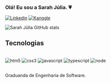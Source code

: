 ### Olá! Eu sou a Sarah Júlia. 💗

[![Linkedin](https://img.shields.io/badge/LinkedIn-0077B5?style=for-the-badge&logo=linkedin&logoColor=white)](www.linkedin.com/in/sarahjulia1909)
[![Kanggle](https://img.shields.io/badge/Kaggle-20BEFF?style=for-the-badge&logo=Kaggle&logoColor=white)](https://www.kaggle.com/sarahjl1909)

![Sarah Júlia GitHub stats](https://github-readme-stats.vercel.app/api?username=sarahjl1909&show_icons=true&theme=dracula)

## Tecnologias 
<div style="display: inline_block"><br/>
    <img align="center" alt="htm5" src="https://img.shields.io/badge/HTML5-E34F26?style=for-the-badge&logo=html5&logoColor=white">
    <img align="center" alt="css3" src="https://img.shields.io/badge/CSS3-1572B6?style=for-the-badge&logo=css3&logoColor=white">
    <img align="center" alt="javascript" src="https://img.shields.io/badge/JavaScript-323330?style=for-the-badge&logo=javascript&logoColor=F7DF1E">
    <img align="center" alt="typescript" src="https://img.shields.io/badge/TypeScript-007ACC?style=for-the-badge&logo=typescript&logoColor=white">
    <img align="center" alt="node" src="https://img.shields.io/badge/Node.js-43853D?style=for-the-badge&logo=node.js&logoColor=white">

</div><br/>

Graduanda de Engenharia de Software.

